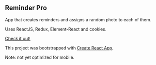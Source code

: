 ## Reminder Pro

App that creates reminders and assigns a random photo to each of them. 

Uses ReactJS, Redux, Element-React and cookies.

[Check it out!](https://silver-surfer94.github.io/reminder-pro/)

This project was bootstrapped with [Create React App](https://github.com/facebookincubator/create-react-app).

Note: not yet optimized for mobile. 
